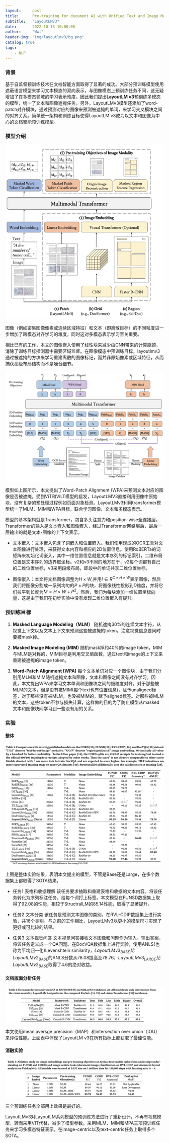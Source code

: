 ```yaml
---
layout:     post
title:      Pre-training for document AI with Unified Text and Image Masking
subtitle:   "LayoutLMv3"
date:       2022-10-18 10:00:00
author:     "Wwt"
header-img: "img/layoutlmv3/bg.png"
catalog: true
tags:   
    - NLP
---
```


### 背景

基于自监督预训练技术在文档智能方面取得了显著的成功。大部分预训练模型使用遮蔽语言模型来学习文本模态的双向表示，与图像模态上预训练任务不同，这无疑增加了在多模态领域的学习表示难度。因此我们提出**LayoutLM v3**预训练多模态的模型，统一了文本和图像遮掩任务。另外，LayoutLMv3模型还添加了word-patch对齐模块，通过预测对应的图像来预测被遮掩的单词，来学习交叉模块之间的对齐关系。简单统一架构和训练目标使得LayoutLM v3成为以文本和图像为中心的文档智能预训练模型。

### 模型介绍

![1.png](/img/layoutlmv3/1.png)

图像（例如密集图像像素或连续区域特征）和文本（即离散目标）的不同粒度进一步增加了跨模态对齐学习的难度，同时这对多模态表示学习至关重要。

相比已有的工作，本文的图像嵌入使用了线性块来减少由CNN带来的计算瓶颈，消除了训练目标探测器中需要区域监督。在图像模态中预训练目标，layoutlmv3通过被遮掩的方块来学习重建离散的图像标记，而并非原始像素或区域特征，从而捕获高级布局结构而不是噪音细节。

![2.png](/img/layoutlmv3/2.png)

模型如上图所示，本文提出了Word-Patch Alignment (WPA)来预测文本对应的图像是否被遮掩。受到ViT和ViLT模型的启发，LayoutLMV3直接利用图像中原始块，没有复杂的预处理过程例如页面对象检测。LayoutLMv3利用transformer模型统一了MLM、MIM和WPA目标，联合学习图像、文本和多模态表示。

模型的基本架构就是Transformer，包含多头注意力和position-wise全连接层。Transformer的输入是文本嵌入和图像嵌入，经过Transformer网络层后，最后一层输出的就是文本-图像的上下文表示。

- 文本嵌入：文本嵌入包含了词嵌入和位置嵌入。我们使用现成的OCR工具对文本图像进行处理，来获得文本内容和相应的2D位置信息。使用RoBERTa的词矩阵来初始化词嵌入，其中一维位置信息就是文本序列的标记索引，二维布局位置是文本序列的边界框坐标。v2和v3不同的地方在于，v2每个词都有自己的二维位置坐标，v3采用段级布局，即段中的单词共享二维位置坐标。

- 图像嵌入：本文将文档图像调整为$H \times W$,并用$I \in R^{C \times H \times W}$表示图像，然后我们将图像分割成一系列均匀的$P \times P$的块，将图像线性投影到$D$维度，并将它们拉平到长度为$M={H \times W}\div{P^2}$。然后，我们为每块添加一维位置坐标向量，这是由于我们在初步实验中没有发现二维位置嵌入有提升。

### 预训练目标

1. **Masked Language Modeling（MLM）** 随机遮掩30%的连续文本字符，从视觉上下文以及文本上下文来预测这些被遮掩的token。注意视觉信息要同时要被mask掉。

2. **Masked Image Modeling (MIM)**  随机mask掉约40%的image token，MIM与MLM是对称的，MIM目标是利用交叉熵函数，通过text和image的上下文来重建被遮掩的image token。

3. **Word-Patch Alignment (WPA)** 每个文本单词对应一个图像块，由于我们分别用MLM和MIM随机遮掩文本和图像，文本和图像之间没有对齐学习。因此，本文提出WPA来学习文本单词和图像块之间的细粒度对齐。对于那些被MLM的文本，但是没有被MIM(每个text也有位置信息)，赋予unaligned标签，对于那些没有被MLM，也没被MIM的，赋予aligned标签。对那些被MLM的文本，这些token不参与损失计算，这样做的目的为了防止模型从masked文本和图像块间学习到一些没有用的关系。

### 实验

#### 整体

![3.png](/img/layoutlmv3/3.png)

上图是整体实验结果，表明本文提出的模型，不管是Base还是Large，在多个数据集上都取得了SOTA结果。

- 任务1 表格和收据理解 该任务要求抽取和重建表格和收据的文本内容。将该任务转化为序列标注任务，给每个词打上标签。本文模型在FUNSD数据集上取得了$92.08%$的性能，相较于StructralLM的$85.14%$性能，取得了显著提升。

- 任务2 文本分类 该任务是预测文本图像的类别。在RVL-CDIP数据集上进行实验，共16个类别。与之前的工作相比，LayoutLMv3以更小的模型尺寸实现了更好或可比较的结果。

- 任务3  文本视觉问答 文本视觉问答接收文本图像和问题作为输入，输出答案，将该任务定义成一个QA问题。在DocVQA数据集上进行实验，使用ANLS(也称为平均归一化)Levenshtein similarity，$LayoutLMv3_{BASE}比LayoutLMv2_{BASE}$的ANLS分数从78.08提高至78.76，$LayoutLMv3_{LARGE}比LayoutLMv2_{BASE}$取得了4.6的绝对收益。

#### 文档版面分析任务

![4.png](/img/layoutlmv3/4.png)

本文使用mean aversge precision（MAP）和intersection over union（IOU）来评估性能。上面表中体现了LayoutLM v3在所有指标上都获取了最佳性能。

#### 消融实验

![5.png](/img/layoutlmv3/5.png)

三个预训练任务全部用上效果是最好的。

LayoutLMv3对LayoutLM系列模型的预训练方法进行了重新设计，不再有视觉模型，转而采用VIT代替，减少了模型参数。采用MLM、MIM和MPA三项预训练任务来学习多模态特征表示，在image-centric以及text-centric任务上取得多个SOTA。
